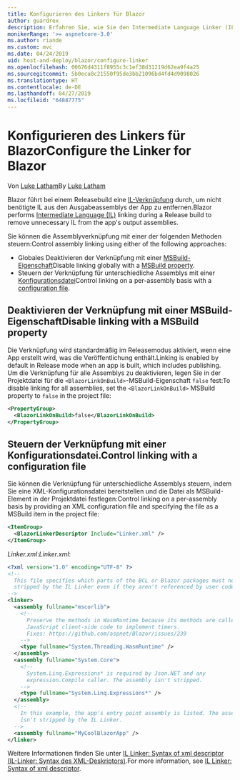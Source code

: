 ```yaml
---
title: Konfigurieren des Linkers für Blazor
author: guardrex
description: Erfahren Sie, wie Sie den Intermediate Language Linker (IL) beim Erstellen einer Blazor-App steuern.
monikerRange: '>= aspnetcore-3.0'
ms.author: riande
ms.custom: mvc
ms.date: 04/24/2019
uid: host-and-deploy/blazor/configure-linker
ms.openlocfilehash: 00676d4311f8955c3c1ef38d31219d62ea9f4a25
ms.sourcegitcommit: 5b0eca8c21550f95de3bb21096bd4fd4d9098026
ms.translationtype: HT
ms.contentlocale: de-DE
ms.lasthandoff: 04/27/2019
ms.locfileid: "64887775"
---
```

# <a name="configure-the-linker-for-blazor"></a><span data-ttu-id="cea12-103">Konfigurieren des Linkers für Blazor</span><span class="sxs-lookup"><span data-stu-id="cea12-103">Configure the Linker for Blazor</span></span>

<span data-ttu-id="cea12-104">Von [Luke Latham](https://github.com/guardrex)</span><span class="sxs-lookup"><span data-stu-id="cea12-104">By [Luke Latham](https://github.com/guardrex)</span></span>

<span data-ttu-id="cea12-105">Blazor führt bei einem Releasebuild eine [IL-Verknüpfung](/dotnet/standard/managed-code#intermediate-language--execution) durch, um nicht benötigte IL aus den Ausgabeassemblys der App zu entfernen.</span><span class="sxs-lookup"><span data-stu-id="cea12-105">Blazor performs [Intermediate Language (IL)](/dotnet/standard/managed-code#intermediate-language--execution) linking during a Release build to remove unnecessary IL from the app's output assemblies.</span></span>

<span data-ttu-id="cea12-106">Sie können die Assemblyverknüpfung mit einer der folgenden Methoden steuern:</span><span class="sxs-lookup"><span data-stu-id="cea12-106">Control assembly linking using either of the following approaches:</span></span>

* <span data-ttu-id="cea12-107">Globales Deaktivieren der Verknüpfung mit einer [MSBuild-Eigenschaft](#disable-linking-with-a-msbuild-property)</span><span class="sxs-lookup"><span data-stu-id="cea12-107">Disable linking globally with a [MSBuild property](#disable-linking-with-a-msbuild-property).</span></span>
* <span data-ttu-id="cea12-108">Steuern der Verknüpfung für unterschiedliche Assemblys mit einer [Konfigurationsdatei](#control-linking-with-a-configuration-file)</span><span class="sxs-lookup"><span data-stu-id="cea12-108">Control linking on a per-assembly basis with a [configuration file](#control-linking-with-a-configuration-file).</span></span>

## <a name="disable-linking-with-a-msbuild-property"></a><span data-ttu-id="cea12-109">Deaktivieren der Verknüpfung mit einer MSBuild-Eigenschaft</span><span class="sxs-lookup"><span data-stu-id="cea12-109">Disable linking with a MSBuild property</span></span>

<span data-ttu-id="cea12-110">Die Verknüpfung wird standardmäßig im Releasemodus aktiviert, wenn eine App erstellt wird, was die Veröffentlichung enthält.</span><span class="sxs-lookup"><span data-stu-id="cea12-110">Linking is enabled by default in Release mode when an app is built, which includes publishing.</span></span> <span data-ttu-id="cea12-111">Um die Verknüpfung für alle Assemblys zu deaktivieren, legen Sie in der Projektdatei für die `<BlazorLinkOnBuild>`-MSBuild-Eigenschaft `false` fest:</span><span class="sxs-lookup"><span data-stu-id="cea12-111">To disable linking for all assemblies, set the `<BlazorLinkOnBuild>` MSBuild property to `false` in the project file:</span></span>

```xml
<PropertyGroup>
  <BlazorLinkOnBuild>false</BlazorLinkOnBuild>
</PropertyGroup>
```

## <a name="control-linking-with-a-configuration-file"></a><span data-ttu-id="cea12-112">Steuern der Verknüpfung mit einer Konfigurationsdatei.</span><span class="sxs-lookup"><span data-stu-id="cea12-112">Control linking with a configuration file</span></span>

<span data-ttu-id="cea12-113">Sie können die Verknüpfung für unterschiedliche Assemblys steuern, indem Sie eine XML-Konfigurationsdatei bereitstellen und die Datei als MSBuild-Element in der Projektdatei festlegen:</span><span class="sxs-lookup"><span data-stu-id="cea12-113">Control linking on a per-assembly basis by providing an XML configuration file and specifying the file as a MSBuild item in the project file:</span></span>

```xml
<ItemGroup>
  <BlazorLinkerDescriptor Include="Linker.xml" />
</ItemGroup>
```

<span data-ttu-id="cea12-114">*Linker.xml*:</span><span class="sxs-lookup"><span data-stu-id="cea12-114">*Linker.xml*:</span></span>

```xml
<?xml version="1.0" encoding="UTF-8" ?>
<!--
  This file specifies which parts of the BCL or Blazor packages must not be
  stripped by the IL Linker even if they aren't referenced by user code.
-->
<linker>
  <assembly fullname="mscorlib">
    <!--
      Preserve the methods in WasmRuntime because its methods are called by 
      JavaScript client-side code to implement timers.
      Fixes: https://github.com/aspnet/Blazor/issues/239
    -->
    <type fullname="System.Threading.WasmRuntime" />
  </assembly>
  <assembly fullname="System.Core">
    <!--
      System.Linq.Expressions* is required by Json.NET and any 
      expression.Compile caller. The assembly isn't stripped.
    -->
    <type fullname="System.Linq.Expressions*" />
  </assembly>
  <!--
    In this example, the app's entry point assembly is listed. The assembly
    isn't stripped by the IL Linker.
  -->
  <assembly fullname="MyCoolBlazorApp" />
</linker>
```

<span data-ttu-id="cea12-115">Weitere Informationen finden Sie unter [IL Linker: Syntax of xml descriptor (IL-Linker: Syntax des XML-Deskriptors)](https://github.com/mono/linker/blob/master/src/linker/README.md#syntax-of-xml-descriptor).</span><span class="sxs-lookup"><span data-stu-id="cea12-115">For more information, see [IL Linker: Syntax of xml descriptor](https://github.com/mono/linker/blob/master/src/linker/README.md#syntax-of-xml-descriptor).</span></span>
